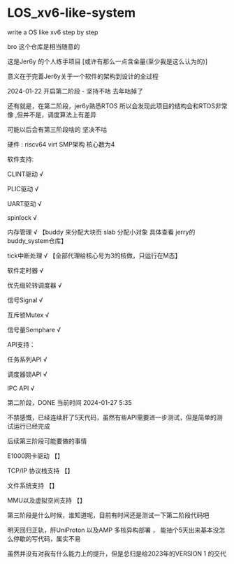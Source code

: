 # LOS_xv6-like-system

write a OS like xv6 step by step 

bro 这个仓库是相当随意的 

这是Jer6y 的个人练手项目 [或许有那么一点含金量(至少我是这么认为的)] 

意义在于完善Jer6y关于一个软件的架构到设计的全过程 

2024-01-22 开启第二阶段 - 坚持不咕 去年咕掉了 

还有就是，在第二阶段，jer6y熟悉RTOS 所以会发现此项目的结构会和RTOS非常像 ,但并不是，调度算法上有差异

可能以后会有第三阶段啥的 坚决不咕 

硬件 : riscv64 virt SMP架构 核心数为4 

软件支持: 

CLINT驱动     	 		√ 

PLIC驱动       	  		√ 

UART驱动           		√ 

spinlock       	   		√ 

内存管理        	 		√ 【buddy 来分配大块页 slab 分配小对象 具体查看 jerry的buddy_system仓库】

tick中断处理     		  √ 【全部代理给核心号为3的核做，只运行在M态】

软件定时器         		√

优先级轮转调度器      √ 

信号Signal				  √

互斥锁Mutex			  √

信号量Semphare 	  √

API支持：

任务系列API				√

调度器锁API				√

IPC API						√

第二阶段，DONE  当前时间 2024-01-27 5:35

不禁感慨，已经连续肝了5天代码，虽然有些API需要进一步测试，但是简单的测试运行已经完成

后续第三阶段可能要做的事情

E1000网卡驱动			  	【】

TCP/IP 协议栈支持		 	【】

文件系统支持					  【】

MMU以及虚拟空间支持 	【】

第三阶段是什么时候，谁知道呢，目前有时间还是测试一下第二阶段代码吧

明天回归正轨，肝UniProton 以及AMP 多核异构部署 ， 能抽个5天出来基本没怎么停歇的写代码，属实不易

虽然并没有对我有什么能力上的提升，但是总归是给2023年的VERSION 1 的交代
